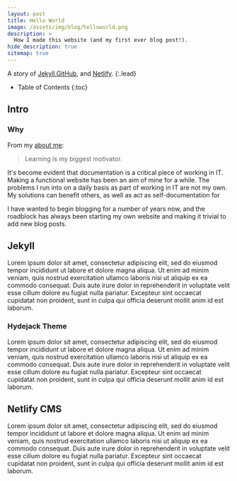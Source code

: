 ```yaml
---
layout: post
title: Hello World
image: /assets/img/blog/helloworld.png
description: >
  How I made this website (and my first ever blog post!).
hide_description: true
sitemap: true
---
```


A story of [Jekyll](https://jekyllrb.com),[GitHub](https://github.com), and [Netlify](https://www.netlify.com/).
{:.lead}

- Table of Contents
{:toc}

## Intro

### Why

From my [about me](/about/):
> Learning is my biggest motivator.

It's become evident that documentation is a critical piece of working in IT.
Making a functional website has been an aim of mine for a while. The problems I
run into on a daily basis as part of working in IT are not my own. My solutions
can benefit others, as well as act as self-documentation for

I have wanted to begin blogging
for a number of years now, and the roadblock has always been starting my own
website and making it trivial to add new blog posts.

## Jekyll

Lorem ipsum dolor sit amet, consectetur adipiscing elit, sed do eiusmod tempor incididunt ut labore et dolore magna aliqua. Ut enim ad minim veniam, quis nostrud exercitation ullamco laboris nisi ut aliquip ex ea commodo consequat. Duis aute irure dolor in reprehenderit in voluptate velit esse cillum dolore eu fugiat nulla pariatur. Excepteur sint occaecat cupidatat non proident, sunt in culpa qui officia deserunt mollit anim id est laborum.

### Hydejack Theme

Lorem ipsum dolor sit amet, consectetur adipiscing elit, sed do eiusmod tempor incididunt ut labore et dolore magna aliqua. Ut enim ad minim veniam, quis nostrud exercitation ullamco laboris nisi ut aliquip ex ea commodo consequat. Duis aute irure dolor in reprehenderit in voluptate velit esse cillum dolore eu fugiat nulla pariatur. Excepteur sint occaecat cupidatat non proident, sunt in culpa qui officia deserunt mollit anim id est laborum.

## Netlify CMS

Lorem ipsum dolor sit amet, consectetur adipiscing elit, sed do eiusmod tempor incididunt ut labore et dolore magna aliqua. Ut enim ad minim veniam, quis nostrud exercitation ullamco laboris nisi ut aliquip ex ea commodo consequat. Duis aute irure dolor in reprehenderit in voluptate velit esse cillum dolore eu fugiat nulla pariatur. Excepteur sint occaecat cupidatat non proident, sunt in culpa qui officia deserunt mollit anim id est laborum.
